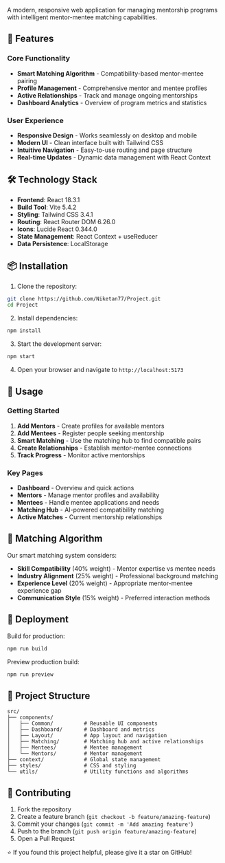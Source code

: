 <!-- # AspireCRM - Smart Mentorship Management System -->

A modern, responsive web application for managing mentorship programs with intelligent mentor-mentee matching capabilities.

## 🚀 Features

### Core Functionality
- **Smart Matching Algorithm** - Compatibility-based mentor-mentee pairing
- **Profile Management** - Comprehensive mentor and mentee profiles
- **Active Relationships** - Track and manage ongoing mentorships
- **Dashboard Analytics** - Overview of program metrics and statistics

### User Experience
- **Responsive Design** - Works seamlessly on desktop and mobile
- **Modern UI** - Clean interface built with Tailwind CSS
- **Intuitive Navigation** - Easy-to-use routing and page structure
- **Real-time Updates** - Dynamic data management with React Context

## 🛠️ Technology Stack

- **Frontend**: React 18.3.1
- **Build Tool**: Vite 5.4.2
- **Styling**: Tailwind CSS 3.4.1
- **Routing**: React Router DOM 6.26.0
- **Icons**: Lucide React 0.344.0
- **State Management**: React Context + useReducer
- **Data Persistence**: LocalStorage

## 📦 Installation

1. Clone the repository:
```bash
git clone https://github.com/Niketan77/Project.git
cd Project
```

2. Install dependencies:
```bash
npm install
```

3. Start the development server:
```bash
npm start
```

4. Open your browser and navigate to `http://localhost:5173`

## 🎯 Usage

### Getting Started
1. **Add Mentors** - Create profiles for available mentors
2. **Add Mentees** - Register people seeking mentorship
3. **Smart Matching** - Use the matching hub to find compatible pairs
4. **Create Relationships** - Establish mentor-mentee connections
5. **Track Progress** - Monitor active mentorships

### Key Pages
- **Dashboard** - Overview and quick actions
- **Mentors** - Manage mentor profiles and availability
- **Mentees** - Handle mentee applications and needs
- **Matching Hub** - AI-powered compatibility matching
- **Active Matches** - Current mentorship relationships

## 🧠 Matching Algorithm

Our smart matching system considers:
- **Skill Compatibility** (40% weight) - Mentor expertise vs mentee needs
- **Industry Alignment** (25% weight) - Professional background matching
- **Experience Level** (20% weight) - Appropriate mentor-mentee experience gap
- **Communication Style** (15% weight) - Preferred interaction methods

## 🚀 Deployment

Build for production:
```bash
npm run build
```

Preview production build:
```bash
npm run preview
```

## 📁 Project Structure

```
src/
├── components/
│   ├── Common/          # Reusable UI components
│   ├── Dashboard/       # Dashboard and metrics
│   ├── Layout/          # App layout and navigation
│   ├── Matching/        # Matching hub and active relationships
│   ├── Mentees/         # Mentee management
│   └── Mentors/         # Mentor management
├── context/             # Global state management
├── styles/              # CSS and styling
└── utils/               # Utility functions and algorithms
```

## 🤝 Contributing

1. Fork the repository
2. Create a feature branch (`git checkout -b feature/amazing-feature`)
3. Commit your changes (`git commit -m 'Add amazing feature'`)
4. Push to the branch (`git push origin feature/amazing-feature`)
5. Open a Pull Request

⭐ If you found this project helpful, please give it a star on GitHub!
